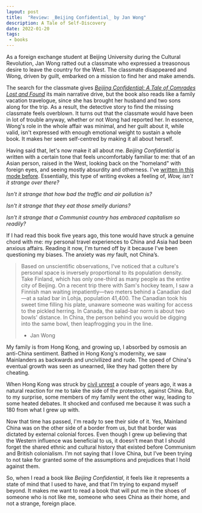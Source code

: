 ```yaml
---
layout: post
title:  "Review: _Beijing Confidential_ by Jan Wong"
description: A Tale of Self-Discovery
date: 2022-01-20
tags:
 - books
---
```


As a foreign exchange student at Beijing University during the Cultural Revolution, Jan Wong ratted out a classmate who expressed a treasonous desire to leave the country for the West. The classmate disappeared and Wong, driven by guilt, embarked on a mission to find her and make amends.

The search for the classmate gives _[Beijing Confidential: A Tale of Comrades Lost and Found][1]_ its main narrative drive, but the book also reads like a family vacation travelogue, since she has brought her husband and two sons along for the trip. As a result, the detective story to find the missing classmate feels overblown. It turns out that the classmate would have been in lot of trouble anyway, whether or not Wong had reported her. In essence, Wong's role in the whole affair was minimal, and her guilt about it, while valid, isn't expressed with enough emotional weight to sustain a whole book. It makes her seem self-centred by making it all about herself.

Having said that, let's now make it all about me. _Beijing Confidential_ is written with a certain tone that feels uncomfortably familiar to me: that of an Asian person, raised in the West, looking back on the "homeland" with foreign eyes, and seeing mostly absurdity and otherness. I've [written in this mode before][2]. Essentially, this type of writing evokes a feeling of, _Wow, isn't it strange over there?_

_Isn't it strange that how bad the traffic and air pollution is?_

_Isn't it strange that they eat those smelly durians?_

_Isn't it strange that a Communist country has embraced capitalism so readily?_

If I had read this book five years ago, this tone would have struck a genuine chord with me: my personal travel experiences to China and Asia had been anxious affairs. Reading it now, I'm turned off by it because I've been questioning my biases. The anxiety was _my_ fault, not China’s.

> Based on unscientific observations, I've noticed that a culture's personal space is inversely proportional to its population density. Take Finland, which has only one-third as many people as the entire city of Beijing. On a recent trip there with Sam's hockey team, I saw a Finnish man waiting impatiently—two meters behind a Canadian dad—at a salad bar in Lohja, population 41,400. The Canadian took his sweet time filling his plate, unaware someone was waiting for access to the pickled herring. In Canada, the salad-bar norm is about two bowls' distance. In China, the person behind you would be digging into the same bowl, then leapfrogging you in the line.
> - Jan Wong

My family is from Hong Kong, and growing up, I absorbed by osmosis an anti-China sentiment. Bathed in Hong Kong's modernity, we saw Mainlanders as backwards and uncivilized and rude. The speed of China's eventual growth was seen as unearned, like they had gotten there by cheating.

When Hong Kong was struck by [civil unrest][3] a couple of years ago, it was a natural reaction for me to take the side of the protestors, against China. But, to my surprise, some members of my family went the other way, leading to some heated debates. It shocked and confused me because it was such a 180 from what I grew up with.

Now that time has passed, I'm ready to see their side of it. Yes, Mainland China was on the other side of a border from us, but that border was dictated by external colonial forces. Even though I grew up believing that the Western influence was beneficial to us, it doesn’t mean that I should forget the shared ethnic and cultural history that existed before Communism and British colonialism. I’m not saying that I love China, but I’ve been trying to not take for granted some of the assumptions and prejudices that I hold against them.

So, when I read a book like _Beijing Confidential_, it feels like it represents a state of mind that I used to have, and that I’m trying to expand myself beyond. It makes me want to read a book that will put me in the shoes of someone who is not like me, someone who sees China as their home, and not a strange, foreign place.

[1]:	https://app.thestorygraph.com/books/b956c14d-b0d7-464f-9d26-2fad12e37dce
[2]:	/blog/2022-01-17-bracelet-blackmail
[3]:	https://en.wikipedia.org/wiki/2019%E2%80%932020_Hong_Kong_protests